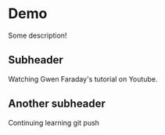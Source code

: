 # Demo

Some description!

## Subheader

Watching Gwen Faraday's tutorial on Youtube.

## Another subheader

Continuing learning git push
